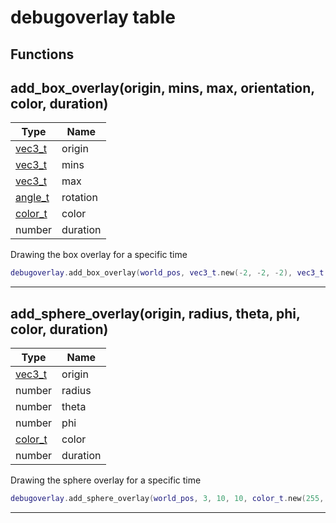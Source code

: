 # debugoverlay table

## Functions

## **add_box_overlay(origin, mins, max, orientation, color, duration)**
Type | Name
------------ | -------------
[vec3_t](../../types/vec3_t/) | origin
[vec3_t](../../types/vec3_t/) | mins
[vec3_t](../../types/vec3_t/) | max
[angle_t](../../types/angle_t/) | rotation
[color_t](../../types/color_t/) | color
number | duration

Drawing the box overlay for a specific time
```lua
debugoverlay.add_box_overlay(world_pos, vec3_t.new(-2, -2, -2), vec3_t.new(2, 2, 2), angle_t.new(0, 0, 0), color_t.new(255, 255, 255, 255), 5.0)
```
---

## **add_sphere_overlay(origin, radius, theta, phi, color, duration)**
Type | Name
------------ | -------------
[vec3_t](../../types/vec3_t/) | origin
number | radius
number | theta
number | phi
[color_t](../../types/color_t/) | color
number | duration

Drawing the sphere overlay for a specific time
```lua
debugoverlay.add_sphere_overlay(world_pos, 3, 10, 10, color_t.new(255, 255, 255, 255), 5.0)
```
---